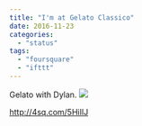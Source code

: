 ```yaml
---
title: "I'm at Gelato Classico"
date: 2016-11-23
categories: 
  - "status"
tags: 
  - "foursquare"
  - "ifttt"
---
```


Gelato with Dylan. ![](images/PubWt4)  
  
http://4sq.com/5HiIlJ
